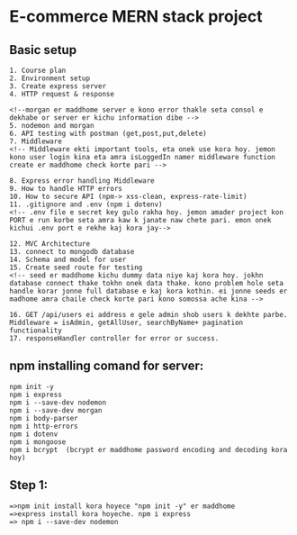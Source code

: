 # E-commerce MERN stack project

## Basic setup

    1. Course plan
    2. Environment setup
    3. Create express server
    4. HTTP request & response

    <!--morgan er maddhome server e kono error thakle seta consol e dekhabe or server er kichu information dibe -->
    5. nodemon and morgan
    6. API testing with postman (get,post,put,delete)
    7. Middleware
    <!-- Middleware ekti important tools, eta onek use kora hoy. jemon kono user login kina eta amra isLoggedIn namer middleware function create er maddhome check korte pari -->

    8. Express error handling Middleware
    9. How to handle HTTP errors
    10. How to secure API (npm-> xss-clean, express-rate-limit)
    11. .gitignore and .env (npm i dotenv)
    <!-- .env file e secret key gulo rakha hoy. jemon amader project kon PORT e run korbe seta amra kaw k janate naw chete pari. emon onek kichui .env port e rekhe kaj kora jay-->

    12. MVC Architecture
    13. connect to mongodb database
    14. Schema and model for user
    15. Create seed route for testing
    <!-- seed er maddhome kichu dummy data niye kaj kora hoy. jokhn database connect thake tokhn onek data thake. kono problem hole seta handle korar jonne full database e kaj kora kothin. ei jonne seeds er madhome amra chaile check korte pari kono somossa ache kina -->

    16. GET /api/users ei address e gele admin shob users k dekhte parbe.
    Middleware = isAdmin, getAllUser, searchByName+ pagination functionality
    17. responseHandler controller for error or success.

## npm installing comand for server:

    npm init -y
    npm i express
    npm i --save-dev nodemon
    npm i --save-dev morgan
    npm i body-parser
    npm i http-errors
    npm i dotenv
    npm i mongoose
    npm i bcrypt  (bcrypt er maddhome password encoding and decoding kora hoy)

## Step 1:

    =>npm init install kora hoyece "npm init -y" er maddhome
    =>express install kora hoyeche. npm i express
    => npm i --save-dev nodemon
